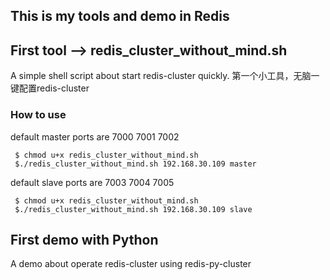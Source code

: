 ## This is my tools and demo in Redis

## First tool --> redis_cluster_without_mind.sh
A simple shell script about start redis-cluster quickly.
第一个小工具，无脑一键配置redis-cluster 
### How to use

default master ports are 7000 7001 7002
```
 $ chmod u+x redis_cluster_without_mind.sh
 $./redis_cluster_without_mind.sh 192.168.30.109 master
```
default slave ports are 7003 7004 7005
```
 $ chmod u+x redis_cluster_without_mind.sh
 $./redis_cluster_without_mind.sh 192.168.30.109 slave
```
## First demo with Python

A demo about operate redis-cluster using redis-py-cluster

